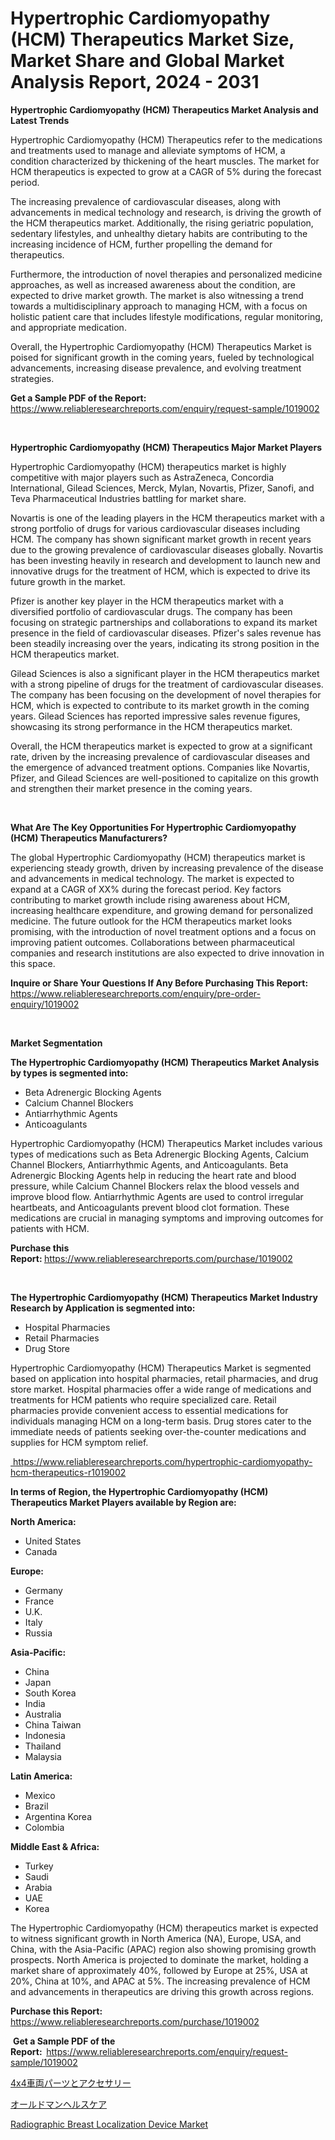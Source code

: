 <p><h1>Hypertrophic Cardiomyopathy (HCM) Therapeutics Market Size, Market Share and Global Market Analysis Report, 2024 - 2031</h1></p><p><strong>Hypertrophic Cardiomyopathy (HCM) Therapeutics Market Analysis and Latest Trends</strong></p>
<p><p>Hypertrophic Cardiomyopathy (HCM) Therapeutics refer to the medications and treatments used to manage and alleviate symptoms of HCM, a condition characterized by thickening of the heart muscles. The market for HCM therapeutics is expected to grow at a CAGR of 5% during the forecast period. </p><p>The increasing prevalence of cardiovascular diseases, along with advancements in medical technology and research, is driving the growth of the HCM therapeutics market. Additionally, the rising geriatric population, sedentary lifestyles, and unhealthy dietary habits are contributing to the increasing incidence of HCM, further propelling the demand for therapeutics.</p><p>Furthermore, the introduction of novel therapies and personalized medicine approaches, as well as increased awareness about the condition, are expected to drive market growth. The market is also witnessing a trend towards a multidisciplinary approach to managing HCM, with a focus on holistic patient care that includes lifestyle modifications, regular monitoring, and appropriate medication.</p><p>Overall, the Hypertrophic Cardiomyopathy (HCM) Therapeutics Market is poised for significant growth in the coming years, fueled by technological advancements, increasing disease prevalence, and evolving treatment strategies.</p></p>
<p><strong>Get a Sample PDF of the Report:&nbsp;</strong> <a href="https://www.reliableresearchreports.com/enquiry/request-sample/1019002">https://www.reliableresearchreports.com/enquiry/request-sample/1019002</a></p>
<p>&nbsp;</p>
<p><strong>Hypertrophic Cardiomyopathy (HCM) Therapeutics Major Market Players</strong></p>
<p><p>Hypertrophic Cardiomyopathy (HCM) therapeutics market is highly competitive with major players such as AstraZeneca, Concordia International, Gilead Sciences, Merck, Mylan, Novartis, Pfizer, Sanofi, and Teva Pharmaceutical Industries battling for market share. </p><p>Novartis is one of the leading players in the HCM therapeutics market with a strong portfolio of drugs for various cardiovascular diseases including HCM. The company has shown significant market growth in recent years due to the growing prevalence of cardiovascular diseases globally. Novartis has been investing heavily in research and development to launch new and innovative drugs for the treatment of HCM, which is expected to drive its future growth in the market.</p><p>Pfizer is another key player in the HCM therapeutics market with a diversified portfolio of cardiovascular drugs. The company has been focusing on strategic partnerships and collaborations to expand its market presence in the field of cardiovascular diseases. Pfizer's sales revenue has been steadily increasing over the years, indicating its strong position in the HCM therapeutics market.</p><p>Gilead Sciences is also a significant player in the HCM therapeutics market with a strong pipeline of drugs for the treatment of cardiovascular diseases. The company has been focusing on the development of novel therapies for HCM, which is expected to contribute to its market growth in the coming years. Gilead Sciences has reported impressive sales revenue figures, showcasing its strong performance in the HCM therapeutics market.</p><p>Overall, the HCM therapeutics market is expected to grow at a significant rate, driven by the increasing prevalence of cardiovascular diseases and the emergence of advanced treatment options. Companies like Novartis, Pfizer, and Gilead Sciences are well-positioned to capitalize on this growth and strengthen their market presence in the coming years.</p></p>
<p>&nbsp;</p>
<p><strong>What Are The Key Opportunities For Hypertrophic Cardiomyopathy (HCM) Therapeutics Manufacturers?</strong></p>
<p><p>The global Hypertrophic Cardiomyopathy (HCM) therapeutics market is experiencing steady growth, driven by increasing prevalence of the disease and advancements in medical technology. The market is expected to expand at a CAGR of XX% during the forecast period. Key factors contributing to market growth include rising awareness about HCM, increasing healthcare expenditure, and growing demand for personalized medicine. The future outlook for the HCM therapeutics market looks promising, with the introduction of novel treatment options and a focus on improving patient outcomes. Collaborations between pharmaceutical companies and research institutions are also expected to drive innovation in this space.</p></p>
<p><strong>Inquire or Share Your Questions If Any Before Purchasing This Report:</strong> <a href="https://www.reliableresearchreports.com/enquiry/pre-order-enquiry/1019002">https://www.reliableresearchreports.com/enquiry/pre-order-enquiry/1019002</a></p>
<p>&nbsp;</p>
<p><strong>Market Segmentation</strong></p>
<p><strong>The Hypertrophic Cardiomyopathy (HCM) Therapeutics Market Analysis by types is segmented into:</strong></p>
<p><ul><li>Beta Adrenergic Blocking Agents</li><li>Calcium Channel Blockers</li><li>Antiarrhythmic Agents</li><li>Anticoagulants</li></ul></p>
<p><p>Hypertrophic Cardiomyopathy (HCM) Therapeutics Market includes various types of medications such as Beta Adrenergic Blocking Agents, Calcium Channel Blockers, Antiarrhythmic Agents, and Anticoagulants. Beta Adrenergic Blocking Agents help in reducing the heart rate and blood pressure, while Calcium Channel Blockers relax the blood vessels and improve blood flow. Antiarrhythmic Agents are used to control irregular heartbeats, and Anticoagulants prevent blood clot formation. These medications are crucial in managing symptoms and improving outcomes for patients with HCM.</p></p>
<p><strong>Purchase this Report:&nbsp;</strong><a href="https://www.reliableresearchreports.com/purchase/1019002">https://www.reliableresearchreports.com/purchase/1019002</a></p>
<p>&nbsp;</p>
<p><strong>The Hypertrophic Cardiomyopathy (HCM) Therapeutics Market Industry Research by Application is segmented into:</strong></p>
<p><ul><li>Hospital Pharmacies</li><li>Retail Pharmacies</li><li>Drug Store</li></ul></p>
<p><p>Hypertrophic Cardiomyopathy (HCM) Therapeutics Market is segmented based on application into hospital pharmacies, retail pharmacies, and drug store market. Hospital pharmacies offer a wide range of medications and treatments for HCM patients who require specialized care. Retail pharmacies provide convenient access to essential medications for individuals managing HCM on a long-term basis. Drug stores cater to the immediate needs of patients seeking over-the-counter medications and supplies for HCM symptom relief.</p></p>
<p><a href="https://www.reliableresearchreports.com/hypertrophic-cardiomyopathy-hcm-therapeutics-r1019002">&nbsp;https://www.reliableresearchreports.com/hypertrophic-cardiomyopathy-hcm-therapeutics-r1019002</a></p>
<p><strong>In terms of Region, the Hypertrophic Cardiomyopathy (HCM) Therapeutics Market Players available by Region are:</strong></p>
<p>
    <p> <strong> North America: </strong>
        <ul>
            <li>United States</li>
            <li>Canada</li>
        </ul>
        </p> 
    <p> <strong> Europe: </strong>
        <ul>
            <li>Germany</li>
            <li>France</li>
            <li>U.K.</li>
            <li>Italy</li>
            <li>Russia</li>
        </ul>
        </p> 
    <p> <strong> Asia-Pacific: </strong>
        <ul>
            <li>China</li>
            <li>Japan</li>
            <li>South Korea</li>
            <li>India</li>
            <li>Australia</li>
            <li>China Taiwan</li>
            <li>Indonesia</li>
            <li>Thailand</li>
            <li>Malaysia</li>
        </ul>
        </p> 
    <p> <strong> Latin America: </strong>
        <ul>
            <li>Mexico</li>
            <li>Brazil</li>
            <li>Argentina Korea</li>
            <li>Colombia</li>
        </ul>
        </p> 
    <p> <strong> Middle East & Africa: </strong>
        <ul>
            <li>Turkey</li>
            <li>Saudi</li>
            <li>Arabia</li>
            <li>UAE</li>
            <li>Korea</li>
        </ul>
    </p>
    </p>
<p><p>The Hypertrophic Cardiomyopathy (HCM) therapeutics market is expected to witness significant growth in North America (NA), Europe, USA, and China, with the Asia-Pacific (APAC) region also showing promising growth prospects. North America is projected to dominate the market, holding a market share of approximately 40%, followed by Europe at 25%, USA at 20%, China at 10%, and APAC at 5%. The increasing prevalence of HCM and advancements in therapeutics are driving this growth across regions.</p></p>
<p><strong>Purchase this Report: </strong><a href="https://www.reliableresearchreports.com/purchase/1019002">https://www.reliableresearchreports.com/purchase/1019002</a></p>
<p>&nbsp;<strong>Get a Sample PDF of the Report:&nbsp;&nbsp;</strong><a href="https://www.reliableresearchreports.com/enquiry/request-sample/1019002">https://www.reliableresearchreports.com/enquiry/request-sample/1019002</a></p>
<p><strong></strong></p>
<p><p><a href="https://medium.com/@timslater46/4x4%E8%BB%8A%E4%B8%A1%E3%81%AE%E9%83%A8%E5%93%81%E3%81%A8%E3%82%A2%E3%82%AF%E3%82%BB%E3%82%B5%E3%83%AA%E3%83%BC%E5%B8%82%E5%A0%B4-%E5%B8%82%E5%A0%B4%E3%82%B7%E3%82%A7%E3%82%A2-%E5%B8%82%E5%A0%B4%E3%83%88%E3%83%AC%E3%83%B3%E3%83%89-%E5%B0%86%E6%9D%A5%E3%81%AE%E6%88%90%E9%95%B7%E3%82%92%E6%8E%A2%E3%82%8B-b5b6975a6939">4x4車両パーツとアクセサリー</a></p><p><a href="https://medium.com/@chrispbacon162023/%E8%80%81%E4%BA%BA%E4%BB%8B%E8%AD%B7%E5%B8%82%E5%A0%B4-%E5%B8%82%E5%A0%B4%E6%88%90%E9%95%B7%E7%8E%87-%E5%B8%82%E5%A0%B4%E3%83%88%E3%83%AC%E3%83%B3%E3%83%89-%E6%88%90%E9%95%B7%E6%88%A6%E7%95%A5%E3%81%AB%E9%96%A2%E3%81%99%E3%82%8B%E6%B4%9E%E5%AF%9F-c023ed21e871">オールドマンヘルスケア</a></p><p><a href="https://view.publitas.com/reportprime-1/radiographic-breast-localization-device-market-size-reveals-the-best-marketing-channels-in-global-industry/">Radiographic Breast Localization Device Market</a></p></p>